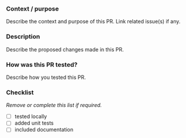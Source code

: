 ### Context / purpose
Describe the context and purpose of this PR. Link related issue(s) if any.

### Description
Describe the proposed changes made in this PR.

### How was this PR tested?
Describe how you tested this PR.

### Checklist
*Remove or complete this list if required.*
- [ ] tested locally
- [ ] added unit tests
- [ ] included documentation
